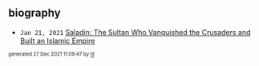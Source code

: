 ## biography


* <code>Jan 21, 2021</code> [Saladin: The Sultan Who Vanquished the Crusaders and Built an Islamic Empire](2021-01-21T01-17-38-saladin.md)

<sup><sub>generated 27 Dec 2021 11:09:47 by <a href='https://github.com/senorprogrammer/til'>til</a></sub></sup>
